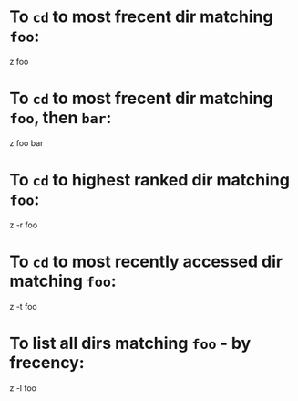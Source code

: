 # To `cd` to most frecent dir matching `foo`:

z foo

# To `cd` to most frecent dir matching `foo`, then `bar`:

z foo bar

# To `cd` to highest ranked dir matching `foo`:

z -r foo

# To `cd` to most recently accessed dir matching `foo`:

z -t foo

# To list all dirs matching `foo` - by frecency:

z -l foo

